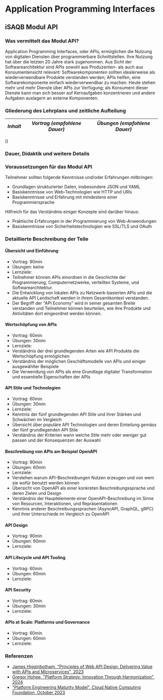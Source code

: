# Application Programming Interfaces

## iSAQB Modul API

### Was vermittelt das Modul API?

Application Programming Interfaces, oder APIs, ermöglichen die Nutzung von digitalen Diensten über programmierbare Schnittstellen. Ihre Nutzung hat über die letzten 20 Jahre stark zugenommen. Aus Sicht der Softwarearchitektur sind APIs sowohl aus Produzenten- als auch aus Konsumentensicht relevant: Softwarekomponenten sollten idealerweise als wiederverwendbare Produkte verstanden werden; APIs helfen, eine Softwarekomponente einfach wiederverwendbar zu machen. Heute stehen mehr und mehr Dienste über APIs zur Verfügung; als Konsument dieser Dienste kann man sich besser auf Kernaufgaben konzentrieren und andere Aufgaben auslagern an externe Komponenten.


### Gliederung des Lehrplans und zeitliche Aufteilung

*Inhalt* | *Vortrag (empfohlene Dauer)* | *Übungen (empfohlene Dauer)*
:-- | :--: | :--:
()

### Dauer, Didaktik und weitere Details

### Voraussetzungen für das Modul API

Teilnehmer sollten folgende Kenntnisse und/oder Erfahrungen mitbringen:

- Grundlagen strukturierter Daten, insbesondere JSON und YAML
- Basiskenntnisse von Web-Technologien wie HTTP und URIs
- Basiskenntnisse und Erfahrung mit mindestens einer Programmiersprache


Hilfreich für das Verständnis einiger Konzepte sind darüber hinaus:

- Praktische Erfahrungen in der Programmierung von Web-Anwendungen
- Basiskenntnisse von Sicherheitstechnologien wie SSL/TLS und OAuth


### Detaillierte Beschreibung der Teile

#### Übersicht und Einführung 

- Vortrag: 90min
- Übungen: keine
- Lernziele:
 - Teilnehmer können APIs einordnen in die Geschichte der Programmierung, Computernetzwerke, verteilten Systeme, und Softwarearchitektur.
 - Die Entwicklung von lokalen APIs zu Netzwerk-basierten APIs und die aktuelle API Landschaft werden in ihrem Gesamtkontext verstanden.
 - Der Begriff der "API Economy" wird in seiner gesamten Breite verstanden und Teilnehmer können beurteilen, wie ihre Produkte und Aktivitäten dort eingeordnet werden können.


#### Wertschöpfung von APIs 

- Vortrag: 60min
- Übungen: 30min
- Lernziele:
 - Verständnis der drei grundlegenden Arten wie API Produkte die Wertschöpfung ermöglichen
 - Verständnis der möglichen Geschäftsmodelle von APIs und einiger ausgewählter Beispiele
 - Die Verwendung von APIs als eine Grundlage digitaler Transformation und essentielle Eigenschaften der APIs


#### API Stile und Technologien 

- Vortrag: 60min
- Übungen: 30min
- Lernziele:
 - Kenntnis der fünf grundlegenden API Stile und ihrer Stärken und Schwächen im Vergleich
 - Übersicht über populäre API Technologien und deren Einteilung gemäss der fünf grundlegenden API Stile
 - Verständnis der Kriterien wann welche Stile mehr oder weniger gut passen und der Konsequenzen der Auswahl


#### Beschreibung von APIs am Beispiel OpenAPI 

- Vortrag: 90min
- Übungen: 60min
- Lernziele: 
 - Verstehen warum API-Beschreibungen Nutzen erzeugen und von wem sie wofür benutzt werden können
 - Übersicht von OpenAPI als einer konkreten Beschreibungssprache und deren Zielen und Design
 - Verständnis der Hauptelemente einer OpenAPI-Beschreibung im Sinne von Resourcen, Interaktionen, und Repräsentationen
 - Kenntnis anderer Beschreibungssprachen (AsyncAPI, GraphQL, gRPC) und ihrer Unterschiede im Vergleich zu OpenAPI
 

#### API Design 

- Vortrag: 90min
- Übungen: 60min
- Lernziele: 


#### API Lifecycle und API Tooling 

- Vortrag: 60min
- Übungen: 60min
- Lernziele: 


#### API Security 

- Vortrag: 60min
- Übungen: 30min
- Lernziele: 


#### APIs at Scale: Platforms und Governance 

- Vortrag: 60min
- Übungen: 60min
- Lernziele: 


### Referenzen

- [James Higginbotham, "Principles of Web API Design: Delivering Value with APIs and Microservices", 2023](https://www.pearson.com/en-us/subject-catalog/p/principles-of-web-api-design-delivering-value-with-apis-and-microservices/P200000007278/9780137355730)
- [Gregor Hohpe, "Platform Strategy: Innovation Through Harmonization", 2024](https://leanpub.com/platformstrategy)
- ["Platform Engineering Maturity Model", Cloud Native Computing Foundation, October 2023](https://tag-app-delivery.cncf.io/whitepapers/platform-eng-maturity-model/)
